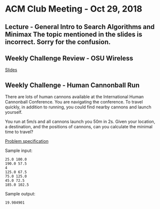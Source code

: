 ACM Club Meeting - Oct 29, 2018
===

Lecture - General Intro to Search Algorithms and Minimax
The topic mentioned in the slides is incorrect. Sorry for the confusion.
---

Weekly Challenge Review - OSU Wireless
---

[Slides](OSU-Wireless.pdf)

Weekly Challenge - Human Cannonball Run
---

There are lots of human cannons available at the International Human Cannonball Conference. You are navigating the conference. To travel quickly, in addition to running, you could find nearby cannons and launch yourself.

You run at 5m/s and all cannons launch you 50m in 2s. Given your location, a destination, and the positions of cannons, can you calculate the minimal time to travel?

[Problem specification](https://open.kattis.com/problems/humancannonball)

Sample input:

```
25.0 100.0
190.0 57.5
4
125.0 67.5
75.0 125.0
45.0 72.5
185.0 102.5
```

Sample output:

```
19.984901
```
